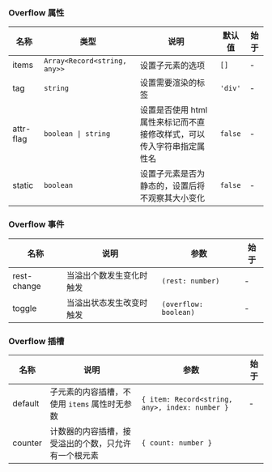 ### Overflow 属性

| 名称      | 类型                         | 说明                                                                   | 默认值  | 始于 |
| --------- | ---------------------------- | ---------------------------------------------------------------------- | ------- | ---- |
| items     | `Array<Record<string, any>>` | 设置子元素的选项                                                       | `[]`    | -    |
| tag       | `string`                     | 设置需要渲染的标签                                                     | `'div'` | -    |
| attr-flag | `boolean \| string`          | 设置是否使用 html 属性来标记而不直接修改样式，可以传入字符串指定属性名 | `false` | -    |
| static    | `boolean`                    | 设置子元素是否为静态的，设置后将不观察其大小变化                       | `false` | -    |

### Overflow 事件

| 名称        | 说明                     | 参数                  | 始于 |
| ----------- | ------------------------ | --------------------- | ---- |
| rest-change | 当溢出个数发生变化时触发 | `(rest: number)`      | -    |
| toggle      | 当溢出状态发生改变时触发 | `(overflow: boolean)` | -    |

### Overflow 插槽

| 名称    | 说明                                                 | 参数                                           | 始于 |
| ------- | ---------------------------------------------------- | ---------------------------------------------- | ---- |
| default | 子元素的内容插槽，不使用 `items` 属性时无参数        | `{ item: Record<string, any>, index: number }` | -    |
| counter | 计数器的内容插槽，接受溢出的个数，只允许有一个根元素 | `{ count: number }`                            |
